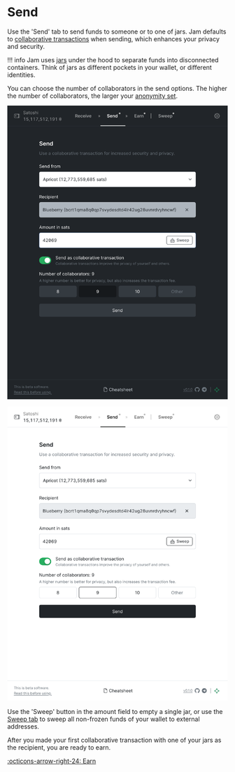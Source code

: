 # Send

Use the 'Send' tab to send funds to someone or to one of jars. Jam defaults to
[collaborative transactions][ct] when sending, which enhances your privacy and
security.

!!! info
    Jam uses [jars][jars] under the hood to separate funds into disconnected
    containers. Think of jars as different pockets in your wallet, or different
    identities.

[ct]: /glossary/#collaborative-transaction
[jars]: /glossary/#jar

You can choose the number of collaborators in the send options. The higher the
number of collaborators, the larger your [anonymity set][anonset].

[anonset]: /glossary/#anonymity-set

![](../assets/interface/send.png#only-dark)

![](../assets/interface/send-light.png#only-light)

Use the 'Sweep' button in the amount field to empty a single jar, or use the
[Sweep tab][sweep] to sweep all non-frozen funds of your wallet to external
addresses.

After you made your first collaborative transaction with one of your jars as the
recipient, you are ready to earn.

[:octicons-arrow-right-24: Earn][earn]

[earn]: 03-earn.md
[sweep]: 04-sweep.md

